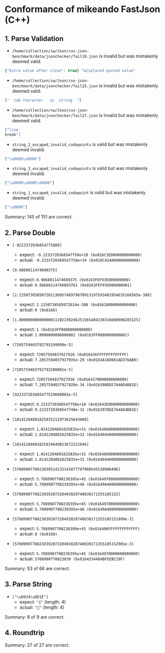 # Conformance of mikeando FastJson (C++)

## 1. Parse Validation

* `/home/collection/sw/Json/cxx-json-benchmark/data/jsonchecker/fail10.json` is invalid but was mistakenly deemed valid.
~~~js
{"Extra value after close": true} "misplaced quoted value"
~~~

* `/home/collection/sw/Json/cxx-json-benchmark/data/jsonchecker/fail25.json` is invalid but was mistakenly deemed valid.
~~~js
["	tab	character	in	string	"]
~~~

* `/home/collection/sw/Json/cxx-json-benchmark/data/jsonchecker/fail27.json` is invalid but was mistakenly deemed valid.
~~~js
["line
break"]
~~~

* `string_2_escaped_invalid_codepoints` is valid but was mistakenly deemed invalid.
~~~js
["\uD800\uD800"]
~~~

* `string_3_escaped_invalid_codepoints` is valid but was mistakenly deemed invalid.
~~~js
["\uD800\uD800\uD800"]
~~~

* `string_1_escaped_invalid_codepoint` is valid but was mistakenly deemed invalid.
~~~js
["\uD800"]
~~~


Summary: 145 of 151 are correct.

## 2. Parse Double

* `[-9223372036854775809]`
  * expect: `-9.2233720368547758e+18 (0x016C3E0000000000000)`
  * actual: `-9.2233720368547758e+19 (0x016C414000000000000)`

* `[0.9868011474609375]`
  * expect: `0.9868011474609375 (0x0163FEF93E000000000)`
  * actual: `0.98680114746093761 (0x0163FEF93E000000001)`

* `[2.22507385850720113605740979670913197593481954635164565e-308]`
  * expect: `2.2250738585072014e-308 (0x01610000000000000)`
  * actual: `0 (0x0160)`

* `[1.00000000000000011102230246251565404236316680908203125]`
  * expect: `1 (0x0163FF0000000000000)`
  * actual: `1.0000000000000002 (0x0163FF0000000000001)`

* `[7205759403792793199999e-5]`
  * expect: `72057594037927928 (0x016436FFFFFFFFFFFFF)`
  * actual: `7.2057594037927935e-29 (0x0163A16D601AD376AB9)`

* `[7205759403792793200001e-5]`
  * expect: `72057594037927936 (0x0164370000000000000)`
  * actual: `7.2057594037927928e-34 (0x016390DEE7A4AD4B81E)`

* `[922337203685477529600001e-5]`
  * expect: `9.2233720368547758e+18 (0x01643E0000000000000)`
  * actual: `9.2233720368547748e-32 (0x016397DEE7A4AD4B81E)`

* `[10141204801825835211973625643008]`
  * expect: `1.0141204801825835e+31 (0x0164660000000000000)`
  * actual: `1.0141204801825835e+32 (0x0164694000000000000)`

* `[10141204801825834649023672221696]`
  * expect: `1.0141204801825835e+31 (0x0164660000000000000)`
  * actual: `1.0141204801825835e+32 (0x0164694000000000000)`

* `[5708990770823839524233143877797980545530986496]`
  * expect: `5.7089907708238395e+45 (0x0164970000000000000)`
  * actual: `5.7089907708238395e+46 (0x01649A4000000000000)`

* `[5708990770823839207320493820740630171355185152]`
  * expect: `5.7089907708238395e+45 (0x0164970000000000000)`
  * actual: `5.7089907708238395e+46 (0x01649A4000000000000)`

* `[5708990770823839207320493820740630171355185151999e-3]`
  * expect: `5.7089907708238389e+45 (0x016496FFFFFFFFFFFFF)`
  * actual: `0 (0x0160)`

* `[5708990770823839207320493820740630171355185152001e-3]`
  * expect: `5.7089907708238395e+45 (0x0164970000000000000)`
  * actual: `5708990770823839 (0x0164334484BFEEBC29F)`


Summary: 53 of 66 are correct.

## 3. Parse String

* `["\uD834\uDD1E"]`
  * expect: `"𝄞"` (length: 4)
  * actual: `"񇠴"` (length: 4)


Summary: 8 of 9 are correct.

## 4. Roundtrip


Summary: 27 of 27 are correct.

